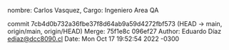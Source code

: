 nombre: Carlos Vasquez, Cargo: Ingeniero Area QA

commit 7cb4d0b732a36fbe37f8d64ab9a59d4272fbf573 (HEAD -> main, origin/main, origin/HEAD)
Merge: 75f1e8c 096ef27
Author: Eduardo Díaz <ediaz@dcc8090.cl>
Date:   Mon Oct 17 19:52:54 2022 -0300
